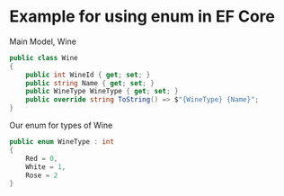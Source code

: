 ﻿# Example for using enum in EF Core 

Main Model, Wine

```csharp
public class Wine
{
    public int WineId { get; set; }
    public string Name { get; set; }
    public WineType WineType { get; set; }
    public override string ToString() => $"{WineType} {Name}";
}
```


Our enum for types of Wine

```csharp
public enum WineType : int
{
    Red = 0,
    White = 1,
    Rose = 2
}
```


```csharp

```